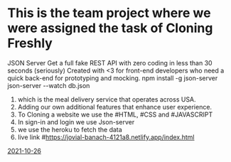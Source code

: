 
# This is the team project where we were assigned the task of Cloning Freshly

  JSON Server
  Get a full fake REST API with zero coding in less than 30 seconds (seriously)
  Created with <3 for front-end developers who need a quick back-end for prototyping and mocking.
  npm install -g json-server
  json-server --watch db.json

1. which is the meal delivery service that operates across USA.
2. Adding our own additional features that enhance user experience.  
3. To Cloning a website we use the #HTML, #CSS and #JAVASCRIPT 
4. In sign-in and login we use Json-server 
5. we use the heroku to fetch the data 
6. live link #https://jovial-banach-4121a8.netlify.app/index.html

[2021-10-26](https://user-images.githubusercontent.com/75352182/146010781-2220b421-adf1-4ed8-b135-897f1cf4f5a7.png)
